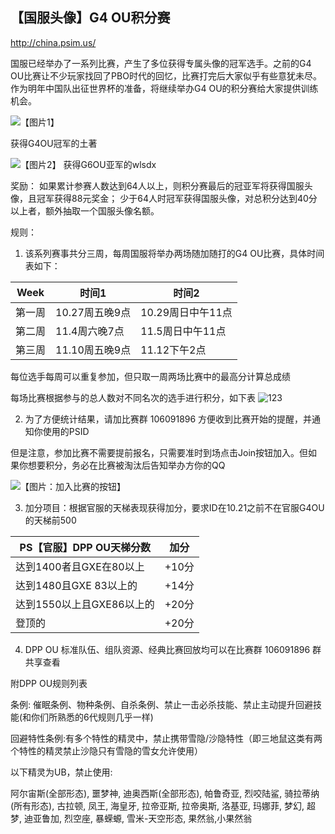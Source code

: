 ## 【国服头像】G4 OU积分赛

http://china.psim.us/ 

国服已经举办了一系列比赛，产生了多位获得专属头像的冠军选手。之前的G4 OU比赛让不少玩家找回了PBO时代的回忆，比赛打完后大家似乎有些意犹未尽。作为明年中国队出征世界杯的准备，将继续举办G4 OU的积分赛给大家提供训练机会。

![【图片1】](https://i.imgur.com/xK4EDaW.jpg)

获得G4OU冠军的土著 

![【图片2】](https://i.imgur.com/GEO9xUU.jpg)
获得G6OU亚军的wlsdx

奖励：
如果累计参赛人数达到64人以上，则积分赛最后的冠亚军将获得国服头像，且冠军获得88元奖金；
少于64人时冠军获得国服头像，对总积分达到40分以上者，额外抽取一个国服头像名额。

规则：
1. 该系列赛事共分三周，每周国服将举办两场随加随打的G4 OU比赛，具体时间表如下：

Week | 时间1 | 时间2
---- | ------------- | ------------
第一周 | 10.27周五晚9点 | 10.29周日中午11点
第二周 | 11.4周六晚7点 | 11.5周日中午11点 
第三周 | 11.10周五晚9点  | 11.12下午2点

每位选手每周可以重复参加，但只取一周两场比赛中的最高分计算总成绩

每场比赛根据参与的总人数对不同名次的选手进行积分，如下表
![123](https://imgur.com/HmIYFXv.png)

2.  为了方便统计结果，请加比赛群 106091896  方便收到比赛开始的提醒，并通知你使用的PSID

但是注意，参加比赛不需要提前报名，只需要准时到场点击Join按钮加入。但如果你想要积分，务必在比赛被淘汰后告知举办方你的QQ

![【图片：加入比赛的按钮】](https://imgur.com/C08I8O7.png)

3. 加分项目：根据官服的天梯表现获得加分，要求ID在10.21之前不在官服G4OU的天梯前500

PS【官服】DPP OU天梯分数|加分
---|---
达到1400者且GXE在80以上|+10分
达到1480且GXE 83以上的|+14分
达到1550以上且GXE86以上的|+20分
登顶的|+20分

4. DPP OU 标准队伍、组队资源、经典比赛回放均可以在比赛群 106091896  群共享查看

附DPP OU规则列表

条例: 催眠条例、物种条例、自杀条例、禁止一击必杀技能、禁止主动提升回避技能(和你们所熟悉的6代规则几乎一样)

回避特性条例:有多个特性的精灵中，禁止携带雪隐/沙隐特性（即三地鼠这类有两个特性的精灵禁止沙隐只有雪隐的雪女允许使用）

以下精灵为UB，禁止使用:

阿尔宙斯(全部形态), 噩梦神, 迪奥西斯(全部形态), 帕鲁奇亚, 烈咬陆鲨, 骑拉蒂纳(所有形态), 古拉顿, 凤王, 海皇牙, 拉帝亚斯, 拉帝奥斯, 洛基亚, 玛娜菲, 梦幻, 超梦, 迪亚鲁加, 烈空座, 暴蝾螈, 雪米-天空形态, 果然翁,小果然翁

